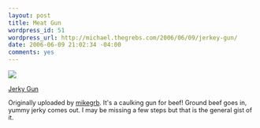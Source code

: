 ```yaml
--- 
layout: post
title: Meat Gun
wordpress_id: 51
wordpress_url: http://michael.thegrebs.com/2006/06/09/jerkey-gun/
date: 2006-06-09 21:02:34 -04:00
comments: yes
---
```

<a title="photo sharing" href="http://www.flickr.com/photos/mikegrb/163934604/"><img src="http://static.flickr.com/78/163934604_70c8c6cd61.jpg" /></a>

<span style="font-size: 0.9em; margin-top: 0px">
<a href="http://www.flickr.com/photos/mikegrb/163934604/">Jerky Gun</a>

Originally uploaded by <a href="http://www.flickr.com/people/mikegrb/">mikegrb</a>.
</span>It's a caulking gun for beef! Ground beef goes in, yummy jerky comes out. I may be missing a few steps but that is the general gist of it.
<br clear="all" />
